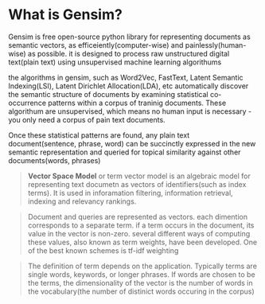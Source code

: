 # What is Gensim?

Gensim is free open-source python library for representing documents as semantic vectors, as efficeiently(computer-wise) and painlessly(human-wise) as possible. it is designed to process raw unstructured digital text(plain text) using unsupervised machine learning algorithums

the algorithms in gensim, such as Word2Vec, FastText, Latent Semantic Indexing(LSI), Latent Dirichlet Allocation(LDA), etc automatically discover the semantic structure of documents by examining statistical co-occurrence patterns within a corpus of traninig documents. These algorithum are unsupervised, which means no human input is necessary - you only need a corpus of pain text documents.

Once these statistical patterns are found, any plain text document(sentence, phrase, word) can be succinctly expressed in the new semantic representation and queried for topical similarity against other documents(words, phrases)

>**Vector Space Model** or term vector model is an algebraic model for representing text documetn as vectors of identifiers(such as index terms). It is used in inforamation filtering, information retrieval, indexing and relevancy rankings.

>Document and queries are represented as vectors. each dimention corresponds to a separate term. if a term occurs in the document, its value in the vector is non-zero. several different ways of computing these values, also known as term weights, have been developed. One of the best known schemes is tf-idf weighting

>The definition of term depends on the application. Typically terms are single words, keywords, or longer phrases. If words are chosen to be the terms, the dimensionality of the vector is the number of words in the vocabulary(the number of distinict words occuring in the corpus)
